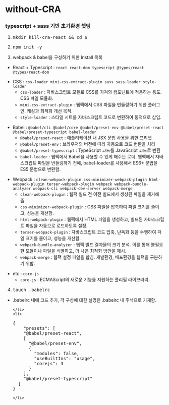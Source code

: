 # without-CRA

### typescript + sass 기반 초기환경 셋팅

1. <pre>mkdir kill-cra-react && cd $_</pre>
2. <pre>npm init -y</pre>
3. webpack & babel을 구성하기 위한 Install 목록

- React + Typescript : <code>react react-dom typescript @types/react @types/react-dom</code><br/>
<ul>
    <li>
        CSS : <code>css-loader mini-css-extract-plugin sass sass-loader style-loader</code>
        <ul>
            <li> 
                <code>css-loader</code> : 자바스크립트 모듈로 CSS를 가져와 컴포넌트에 적용하는 용도. CSS 파일 모듈화.
            </li>
            <li>
                <code>mini-css-extract-plugin</code> : 웹팩에서 CSS 파일을 번들링하기 위한 플러그인. 캐싱과 최적화 개선 목적.
            </li>
            <li>
                <code>style-loader</code> : 스타일 시트를 자바스크립트 코드로 변환하여 동적으로 삽입.
            </li>
        </ul>
    </li>
</ul>
<ul>
    <li>
        Babel : <code>@babel/cli @babel/core @babel/preset-env @babel/preset-react @babel/preset-typescript babel-loader</code>
        <ul>
            <li> 
                <code>@babel/preset-react</code> : 애플리케이션 내 JSX 문법 사용을 위한 프리셋
            </li>
            <li>
               <code>@babel/preset-env</code> : 브라우저의 버전에 따라 자동으로 코드 변환을 처리
            </li>
            <li>
                <code>@babel/preset-typescript</code> : TypeScript 코드를 JavaScript 코드로 변환
            </li>
            <li>
                <code>babel-loader</code> : 웹팩에서 Babel을 사용할 수 있게 해주는 로더. 웹팩에서 자바스크립트 파일을 번들링하기 전에, babel-loader를 사용해서 ES6+ 문법을 ES5 문법으로 변환함.
            </li>
        </ul>
    </li>
</ul>
<ul>
    <li>
        Webpack : <code>clean-webpack-plugin css-minimizer-webpack-plugin html-webpack-plugin terser-webpack-plugin webpack webpack-bundle-analyzer webpack-cli webpack-dev-server webpack-merge</code>
        <ul>
            <li> 
                <code>clean-webpack-plugin</code> : 웹팩 빌드 전 이전 빌드에서 생성된 파일을 제거해 줌.
            </li>
            <li>
               <code>css-minimizer-webpack-plugin</code> : CSS 파일을 압축하여 파일 크기를 줄이고, 성능을 개선함.
            </li>
            <li>
                <code>html-webpack-plugin</code> : 웹팩에서 HTML 파일을 생성하고, 빌드된 자바스크립트 파일을 자동으로 로드하도록 설정.
            </li>
            <li>
                <code>terser-webpack-plugin</code> : 자바스크립트 코드 압축, 난독화 등을 수행하여 파일 크기를 줄이고, 성능을 개선함.
            </li>
            <li>
                <code>webpack-bundle-analyzer</code> : 웹팩 빌드 결과물의 크기 분석. 이를 통해 불필요한 모듈이나 파일을 식별하고, 더 나은 최적화 방안을 제시.
            </li>
             <li>
                <code>webpack-merge</code> : 웹팩 설정 파일을 합침. 개발환경, 배포환경을 웹팩을 구분하기 위함.
            </li>
        </ul>
    </li>
</ul>
<ul>
    <li>
        etc : <code>core-js</code>
        <ul>
            <li> 
                <code>core-js</code> : ECMAScript의 새로운 기능을 지원하는 폴리필 라이브러리.
            </li>
        </ul>
    </li>
</ul>

4. <pre>touch .babelrc</pre>

<ul>
    <li>
    .babelrc 내에 코드 추가,
  각 구성에 대한 설명은 .babelrc 내 주석으로 기재함.

    </li>
    <li>

<pre>
{
    "presets": [
    "@babel/preset-react",
    [
      "@babel/preset-env",
      {
        "modules": false,
        "useBuiltIns": "usage",
        "corejs": 3
      }
    ],
    "@babel/preset-typescript"
  ]
}
</pre>

    </li>

</ul>
